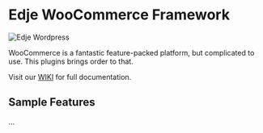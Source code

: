 # Edje WooCommerce Framework

![Edje Wordpress](http://cdn.setyono.net/edge/wp-edge.jpg)

WooCommerce is a fantastic feature-packed platform, but complicated to use. This plugins brings order to that.

Visit our [WIKI](https://github.com/hrsetyono/edje-woo/wiki) for full documentation.

## Sample Features

...
